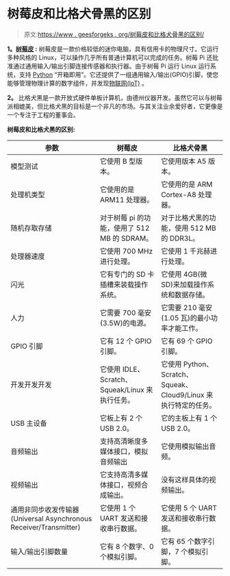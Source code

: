# 树莓皮和比格犬骨黑的区别

> 原文:[https://www . geesforgeks . org/树莓皮和比格犬骨黑的区别/](https://www.geeksforgeeks.org/difference-between-raspberry-pi-and-beaglebone-black/)

**1。[树莓皮](https://www.geeksforgeeks.org/raspberry-pi-a-computer-for-geeks/) :**
树莓皮是一款价格较低的迷你电脑，具有信用卡的物理尺寸。它运行多种风格的 Linux，可以操作几乎所有普通计算机可以完成的任务。树莓 Pi 还批准通过通用输入/输出引脚连接传感器和执行器。由于树莓 Pi 运行 Linux 运行系统，支持 [Python](https://www.geeksforgeeks.org/python-programming-language/) “开箱即用”。它还提供了一组通用输入/输出(GPIO)引脚，使您能够管理物理计算的数字组件，并发现[物联网(IoT)](https://www.geeksforgeeks.org/introduction-to-internet-of-things-iot-set-1/) 。

**2。**
比格犬黑是一款开放式硬件单板计算机，由德州仪器开发。虽然它可以与树莓派相媲美，但比格犬黑的目标是一个非凡的市场。与其关注业余爱好者，它更像是一个专注于工程的董事会。

**树莓皮和比格犬黑的区别:**

<center>

| 参数 | 树莓皮 | 比格犬骨黑 |
| --- | --- | --- |
| 模型测试 | 它使用 B 型版本。 | 它使用版本 A5 版本。 |
| 处理机类型 | 它使用的是 ARM11 处理器。 | 它使用的是 ARM Cortex-A8 处理器。 |
| 随机存取存储 | 对于树莓 pi 的功能，使用了 512 MB 的 SDRAM。 | 对于比格犬黑的功能，使用 512 MB 的 DDR3L。 |
| 处理器速度 | 它使用 700 MHz 进行处理。 | 它使用 1 千兆赫进行处理。 |
| 闪光 | 它有专门的 SD 卡插槽来装载操作系统。 | 它使用 4GB(微 SD)来加载操作系统和数据存储。 |
| 人力 | 它需要 700 毫安(3.5W)的电源。 | 它需要 210 毫安(1.05 瓦)的最小功率才能工作。 |
| GPIO 引脚 | 它有 12 个 GPIO 引脚。 | 它有 69 个 GPIO 引脚。 |
| 开发开发开发 | 它使用 IDLE、Scratch、Squeak/Linux 来执行任务。 | 它使用 Python、Scratch、Squeak、Cloud9/Linux 来执行特定的任务。 |
| USB 主设备 | 它板上有 2 个 USB 2.0。 | 它的主板上有 1 个 USB 2.0。 |
| 音频输出 | 支持高清晰度多媒体接口，模拟音频输出 | 它使用模拟输出音频。 |
| 视频输出 | 它支持高清多媒体接口，视频合成输出。 | 没有这样具体的视频输出。 |
| 通用非同步收发传输器(Universal Asynchronous Receiver/Transmitter) | 它使用 1 个 UART 发送和接收串行数据。 | 它使用 5 个 UART 发送和接收串行数据。 |
| 输入/输出引脚数量 | 它有 8 个数字、0 个模拟引脚。 | 它有 65 个数字引脚，7 个模拟引脚。 |

</center>